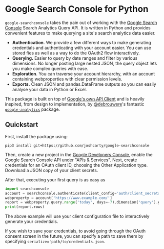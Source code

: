 # Google Search Console for Python

`google-searchconsole` takes the pain out of working with the [Google Search
Console](https://support.google.com/webmasters/answer/4559176?hl=en) Search Analytics Query API. It is written in Python and provides
convenient features to make querying a site's search analytics data easier.

* **Authentication.** We provide a few different ways to make generating
credentials and authenticating with your account easier. You can use stored
fies as well as a way to do the OAuth2 flow interactively.
* **Querying.** Easier to query by date ranges and filter by various
dimensions. No longer posting large nested JSON, the query object lets you make
complex queries with ease.
* **Exploration.** You can traverse your account hierarchy, with an account
containing webproperties with clear permission levels.
* **Exports.** Clean JSON and pandas.DataFrame outputs so you can easily
analyse your data in Python or Excel.

This package is built on top of
[Google's own API Client](https://developers.google.com/webmaster-tools/search-console-api-original/v3/prereqs)
and is heavily inspired, from design to implementation, by [@debrouwere](https://github.com/debrouwere)'s
fantastic [`google-analytics`](https://github.com/debrouwere/google-analytics) package.

## Quickstart

First, install the package using:

`pip3 install git+https://github.com/joshcarty/google-searchconsole`

Then, create a new project in the [Google Developers Console](https://console.developers.google.com),
enable the  Google Search Console API under "APIs & Services". Next, create credentials
for an OAuth client ID, choosing the Other Application type. Download a JSON copy of
your client secrets.

After that, executing your first query is as easy as

```python
import searchconsole
account = searchconsole.authenticate(client_config='auth/client_secrets.json')
webproperty = account['https://www.example.com/']
report = webproperty.query.range('today', days=-7).dimension('query').get()
print(report.rows)
```

The above example will use your client configuration file to interactively
generate your credentials.

If you wish to save your credentials, to avoid going
through the OAuth consent screen in the future, you can specify a path to save
them by specifying `serialize='path/to/credentials.json`.